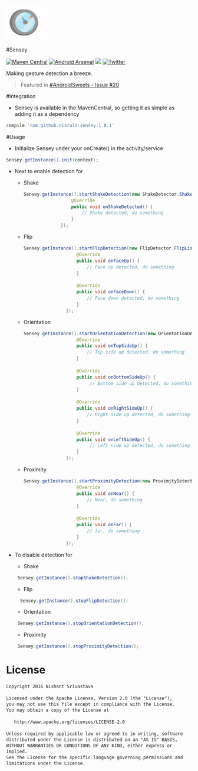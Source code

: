 ![enter image description here](https://github.com/nisrulz/Sensey/raw/master/sample/src/main/res/mipmap-xhdpi/ic_launcher.png)

#Sensey 

[![Maven Central](https://maven-badges.herokuapp.com/maven-central/com.github.nisrulz/sensey/badge.svg)](https://maven-badges.herokuapp.com/maven-central/com.github.nisrulz/sensey) [![Android Arsenal](https://img.shields.io/badge/Android%20Arsenal-Sensey-green.svg?style=true)](https://android-arsenal.com/details/1/3550) <a href="http://www.methodscount.com/?lib=com.github.nisrulz%3Asensey%3A1.0.1"><img src="https://img.shields.io/badge/Methods and size-60 | 9 KB-e91e63.svg"></img></a> [![Twitter](https://img.shields.io/badge/Twitter-@nisrulz-blue.svg?style=flat)](http://twitter.com/nisrulz)

Making gesture detection a breeze.

> Featured in [#AndroidSweets - Issue #20](https://androidsweets.ongoodbits.com/2016/05/26/issue-20)

#Integration
- Sensey is available in the MavenCentral, so getting it as simple as adding it as a dependency
```gradle
compile 'com.github.nisrulz:sensey:1.0.1'
```

#Usage
+ Initialize Sensey under your onCreate() in the activity/service
```java
Sensey.getInstance().init(context);
```

+ Next to enable detection for
  + Shake
    ```java
    Sensey.getInstance().startShakeDetection(new ShakeDetector.ShakeListener() {
                      @Override
                      public void onShakeDetected() {
                          // Shake detected, do something
                      }
                  });
    ```

  + Flip
    ```java
    Sensey.getInstance().startFlipDetection(new FlipDetector.FlipListener() {
                        @Override
                        public void onFaceUp() {
                            // Face up detected, do something
                        }

                        @Override
                        public void onFaceDown() {
                            // Face down detected, do something
                        }
                    });
    ```
  + Orientation
    ```java
    Sensey.getInstance().startOrientationDetection(new OrientationDetector.OrientationListener() {
                        @Override
                        public void onTopSideUp() {
                            // Top side up detected, do something
                        }

                        @Override
                        public void onBottomSideUp() {
                             // Bottom side up detected, do something
                        }

                        @Override
                        public void onRightSideUp() {
                            // Right side up detected, do something
                        }

                        @Override
                        public void onLeftSideUp() {
                             // Left side up detected, do something
                        }
                    });
    ```
  + Proximity
    ```java
    Sensey.getInstance().startProximityDetection(new ProximityDetector.ProximityListener() {
                        @Override
                        public void onNear() {
                            // Near, do something
                        }

                        @Override
                        public void onFar() {
                            // far, do something
                        }
                    });
    ```


+ To disable detection for
    + Shake
    ```java
     Sensey.getInstance().stopShakeDetection();
    ```
    + Flip
    ```java
      Sensey.getInstance().stopFlipDetection();
    ```
    + Orientation
    ```java
     Sensey.getInstance().stopOrientationDetection();
    ```
    + Proximity
    ```java
     Sensey.getInstance().stopProximityDetection();
    ```

License
=======

    Copyright 2016 Nishant Srivastava

    Licensed under the Apache License, Version 2.0 (the "License");
    you may not use this file except in compliance with the License.
    You may obtain a copy of the License at

       http://www.apache.org/licenses/LICENSE-2.0

    Unless required by applicable law or agreed to in writing, software
    distributed under the License is distributed on an "AS IS" BASIS,
    WITHOUT WARRANTIES OR CONDITIONS OF ANY KIND, either express or implied.
    See the License for the specific language governing permissions and
    limitations under the License.

